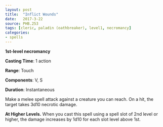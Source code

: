 ```yaml
---
layout: post
title:  "Inflict Wounds"
date:   2017-3-22
source: PHB.253
tags: [cleric, paladin (oathbreaker), level1, necromancy]
categories:
- spells
---
```


**1st-level necromancy**

**Casting Time**: 1 action

**Range**: Touch

**Components**: V, S

**Duration**: Instantaneous

Make a melee spell attack against a creature you can
reach. On a hit, the target takes 3d10 necrotic damage.

**At Higher Levels.** When you cast this spell using a
spell slot of 2nd level or higher, the damage increases by
1d10 for each slot level above 1st.
